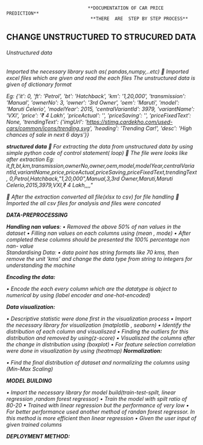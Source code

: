                                   **DOCUMENTATION OF CAR PRICE PREDICTION**
                                   **THERE  ARE  STEP BY STEP PROCESS**
<h2>CHANGE UNSTRUCTURED TO STRUCURED DATA</h2>	
<h6>Unstructured data<h6>
Imported the necessary library such as( pandas,numpy,..etc)
	Imported excel files which are given and read the each files 
The unstructured data is given of dictionary format

Eg: {'it': 0, 'ft': 'Petrol', 'bt': 'Hatchback', 'km': '1,20,000', 'transmission': 'Manual', 'ownerNo': 3, 'owner': '3rd Owner', 'oem': 'Maruti', 'model': 'Maruti Celerio', 'modelYear': 2015, 'centralVariantId': 3979, 'variantName': 'VXI', 'price': '₹ 4 Lakh', 'priceActual': '', 'priceSaving': '', 'priceFixedText': None, 'trendingText': {'imgUrl': 'https://stimg.cardekho.com/used-cars/common/icons/trending.svg', 'heading': 'Trending Car!', 'desc': 'High chances of sale in next 6 days'}}

**structured data**
	For extracting the data from unstructured data by using simple python code of control statement( loop)
	The file were looks like after extraction
Eg: it,ft,bt,km,transmission,ownerNo,owner,oem,model,modelYear,centralVariantId,variantName,price,priceActual,priceSaving,priceFixedText,trendingText, 
0,Petrol,Hatchback,"1,20,000",Manual,3,3rd Owner,Maruti,Maruti Celerio,2015,3979,VXI,₹ 4 Lakh,,,," 

	After the extraction converted all file(xlsx to csv) for file handling
	Imported the all csv files for analysis and files were concated  

**DATA-PREPROCESSING**

**Handling nan values**:
•	Removed the above 50% of nan values in the dataset
•	Filling nan values on each columns using (mean , mode)
•	After completed these columns should be presented the 100% percentage non nan- value  
       Standardising Data:
•	data point has string formats like 70 kms, then remove the unit ‘kms’ and change the data type from string to integers for understanding the machine 
        

**Encoding the data:**

•	Encode the each every column which are the datatype is object to numerical by using     (label encoder and one-hot-encoded)

**Data visualization:**

•	Descriptive statistic were done first in the visualization process
•	Import the necessary library for visualization (matplotlib , seaborn)
•	Identify the distribution of each column and visualiszed
•	Finding the outliers for this distribution and removed by using(z-score)
•	Visualiszed the columns after the change in distribution using (boxplot)
•	For feature selection correlation were done in visualization by using (heatmap)
**Normalization:**

•	Find the final distribution of dataset and normalizing the columns using (Min-Max Scaling)

**MODEL BUILDING**

•	Import the necessary  library  for  model build(train-test-spilt, linear regression ,random forest regressor)
•	Train the model with spilt ratio of 80-20
•	Trained with linear regression but the performance of very low 
•	For better performance used another method of randan forest regressor. In this method is more efficient then linear regression
•	Given the user input of given trained columns

**DEPLOYMENT METHOD:**

